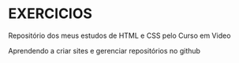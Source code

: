 # EXERCICIOS
 Repositório dos meus estudos de HTML e CSS pelo Curso em Video

 Aprendendo a criar sites e gerenciar repositórios no github
